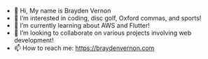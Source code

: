 - 👋 Hi, My name is Brayden Vernon
- 👀 I’m interested in coding, disc golf, Oxford commas, and sports!
- 🌱 I’m currently learning about AWS and Flutter!
- 💞️ I’m looking to collaborate on various projects involving web development!
- 📫 How to reach me: https://braydenvernon.com

<!---
Vernon-444/Vernon-444 is a ✨ special ✨ repository because its `README.md` (this file) appears on your GitHub profile.
You can click the Preview link to take a look at your changes.
--->
